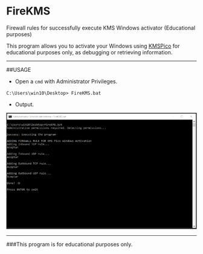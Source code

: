 # FireKMS
Firewall rules for successfully execute KMS Windows activator (Educational purposes)

This program allows you to activate your Windows using [KMSPico](https://www.quora.com/What-is-KMSpico-and-can-it-activate-Windows-10-from-a-KMSpico-activated-Windows-8-1) for educational purposes only, as debugging or retrieving information.

***

##USAGE

+ Open a `cmd` with Administrator Privileges.
~~~~
C:\Users\win10\Desktop> FireKMS.bat
~~~~

+ Output.

![FireKMS](https://github.com/joanbono/FireKMS/blob/master/fireKMS.png)

***

###This program is for educational purposes only.
